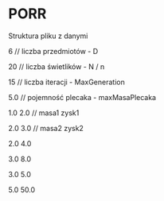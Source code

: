 # PORR

Struktura pliku z danymi


6         // liczba przedmiotów - D

20        // liczba świetlików - N / n

15        // liczba iteracji - MaxGeneration

5.0       // pojemność plecaka - maxMasaPlecaka

1.0 2.0   // masa1 zysk1

2.0 3.0   // masa2 zysk2

2.0 4.0

3.0 8.0

3.0 5.0

5.0 50.0
